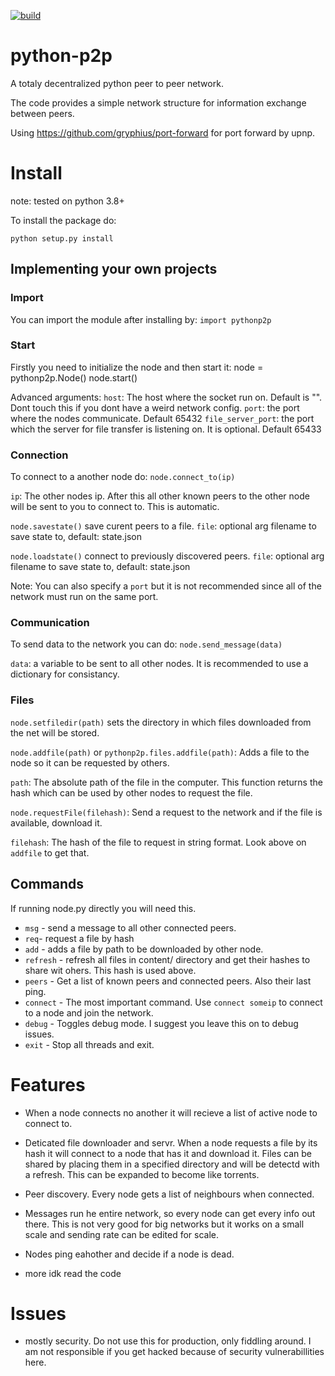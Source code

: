 [![build](https://github.com/GianisTsol/python-p2p/actions/workflows/python-package.yml/badge.svg)](https://github.com/GianisTsol/python-p2p/actions/workflows/python-package.yml)

# python-p2p

A totaly decentralized python peer to peer network.

The code provides a simple network structure for information exchange between peers.

Using https://github.com/gryphius/port-forward for port forward by upnp.

# Install
note: tested on python 3.8+

To install the package do:
```
python setup.py install
```

## Implementing your own projects

### Import
You can import the module after installing by:
`import pythonp2p`

### Start
Firstly you need to initialize the node and then start it:
  node = pythonp2p.Node()
  node.start()

Advanced arguments:
`host`: The host where the socket run on. Default is "". Dont touch this if you dont have a weird network config.
`port`: the port where the nodes communicate. Default 65432
`file_server_port`: the port which the server for file transfer is listening on. It is optional. Default 65433

### Connection
To connect to a another node do:
`node.connect_to(ip)`

  `ip`: The other nodes ip. After this all other known peers to the other node will be sent to you to connect to.
  This is automatic.

`node.savestate()` save curent peers to a file.
  `file`: optional arg filename to save state to, default: state.json

`node.loadstate()` connect to previously discovered peers.
  `file`: optional arg filename to save state to, default: state.json

Note: You can also specify a `port` but it is not recommended since all of the network must run on the same port.

### Communication
To send data to the network you can do:
`node.send_message(data)`

`data`: a variable to be sent to all other nodes. It is recommended to use a dictionary for consistancy.

### Files

`node.setfiledir(path)` sets the directory in which files downloaded from the net will be stored.

`node.addfile(path)` or `pythonp2p.files.addfile(path)`: Adds a file to the node so it can be requested by others.

  `path`: The absolute path of the file in the computer.
  This function returns the hash which can be used by other nodes to request the file.

`node.requestFile(filehash)`: Send a request to the network and if the file is available, download it.

  `filehash`: The hash of the file to request in string format. Look above on `addfile` to get that.


## Commands
If running node.py directly you will need this.
- `msg` - send a message to all other connected peers.
- `req`- request a file by hash
- `add` - adds a file by path to be downloaded by other node.
- `refresh` - refresh all files in content/ directory and get their hashes to share wit ohers. This hash is used above.
- `peers` - Get a list of known peers and connected peers. Also their last ping.
- `connect` - The most important command. Use `connect someip` to connect to a node and join the network.
- `debug` - Toggles debug mode. I suggest you leave this on to debug issues.
- `exit` - Stop all threads and exit.

# Features

- When a node connects no another it will recieve a list of active node to connect to.
- Deticated file downloader and servr. When a node requests a file by its hash it will connect
to a node that has it and download it. Files can be shared by placing them in a specified directory and
will be detectd with a refresh. This can be expanded to become like torrents.
- Peer discovery. Every node gets a list of neighbours when connected.
- Messages run he entire network, so every node can get every info out there.
  This is not very good for big networks but it works on a small scale and sending
  rate can be edited for scale.

- Nodes ping eahother and decide if a node is dead.
- more idk read the code

# Issues
- mostly security. Do not use this for production, only fiddling around.
  I am not responsible if you get hacked because of security vulnerabillities here.
